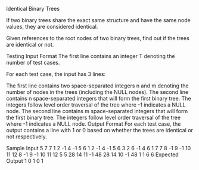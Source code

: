 Identical Binary Trees


If two binary trees share the exact same structure and have the same node values, they are considered identical.

Given references to the root nodes of two binary trees, find out if the trees are identical or not.

Testing
Input Format
The first line contains an integer T denoting the number of test cases.

For each test case, the input has 3 lines:

The first line contains two space-separated integers n and m denoting the number of nodes in the trees (including the NULL nodes).
The second line contains n space-separated integers that will form the first binary tree. The integers follow level order traversal of the tree where -1 indicates a NULL node.
The second line contains m space-separated integers that will form the first binary tree. The integers follow level order traversal of the tree where -1 indicates a NULL node.
Output Format
For each test case, the output contains a line with 1 or 0 based on whether the trees are identical or not respectively.

Sample Input
5
7 7
1 2 -1 4 -1 5 6
1 2 -1 4 -1 5 6
3 2
6 -1 4
6 1
7 7
8 -1 9 -1 10 11 12
8 -1 9 -1 10 11 12
5 5
28 14 11 -1 48
28 14 10 -1 48
1 1
6
6
Expected Output
1
0
1
0
1